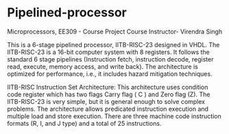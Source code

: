 # Pipelined-processor

Microprocessors, EE309 - Course Project
Course Instructor- Virendra Singh 

This is a 6-stage pipelined processor, IITB-RISC-23 designed in VHDL. The IITB-RISC-23 is a 16-bit computer system with 8 registers. 
It follows the standard 6 stage pipelines (Instruction fetch, instruction decode, register read, execute, memory access, and write back). The architecture is optimized for performance, i.e., it includes hazard mitigation techniques.

IITB-RISC Instruction Set Architecture: 
This architecture uses condition code register which has two flags Carry flag ( C ) and Zero flag (Z). The IITB-RISC-23 is very simple, but it is general enough to solve complex problems. The architecture allows predicated instruction execution and multiple load and store execution. There are three machine code instruction formats (R, I, and J type) and a total of 25 instructions.
